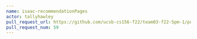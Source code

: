 ```yaml
---
name: isaac-recommendationPages
actor: tallyhawley
pull_request_url: https://github.com/ucsb-cs156-f22/team03-f22-5pm-1/pull/59
pull_request_num: 59
---
```

